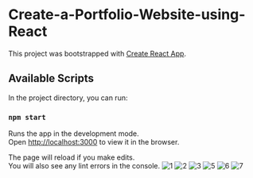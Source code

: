 # Create-a-Portfolio-Website-using-React

This project was bootstrapped with [Create React App](https://github.com/facebook/create-react-app).

## Available Scripts

In the project directory, you can run:

### `npm start`

Runs the app in the development mode.\
Open [http://localhost:3000](http://localhost:3000) to view it in the browser.

The page will reload if you make edits.\
You will also see any lint errors in the console.
![1](https://user-images.githubusercontent.com/43499693/122071453-5f642b00-ce14-11eb-9189-ff881a5c0b4a.PNG)
![2](https://user-images.githubusercontent.com/43499693/122071463-60955800-ce14-11eb-9533-09e3b99335b0.PNG)
![3](https://user-images.githubusercontent.com/43499693/122071472-61c68500-ce14-11eb-8ab4-96b5631b1a2c.PNG)
![5](https://user-images.githubusercontent.com/43499693/122071486-6428df00-ce14-11eb-82d6-f24449c52fe4.PNG)
![6](https://user-images.githubusercontent.com/43499693/122071493-655a0c00-ce14-11eb-8495-1904b0a6026c.PNG)
![7](https://user-images.githubusercontent.com/43499693/122071509-6854fc80-ce14-11eb-8c3e-f1abf920eaa3.PNG)
